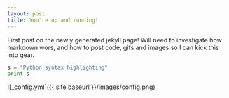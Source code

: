 ```yaml
---
layout: post
title: You're up and running!
---
```


First post on the newly generated jekyll page! Will need to investigate how markdown wors, and how to post code, gifs and images so I can kick this into gear.

```python
s = "Python syntax highlighting"
print s
```

![_config.yml]({{ site.baseurl }}/images/config.png)

